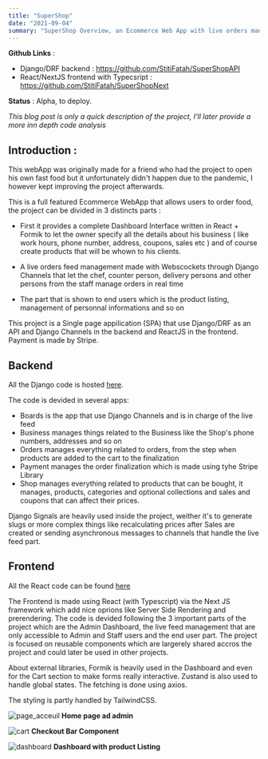```yaml
---
title: "SuperShop"
date: "2021-09-04"
summary: "SuperShop Overview, an Ecommerce Web App with live orders management. Django/React"
---
```


**Github Links** :

- Django/DRF backend : <https://github.com/StitiFatah/SuperShopAPI>
- React/NextJS frontend with Typecsript : <https://github.com/StitiFatah/SuperShopNext>

**Status** : Alpha, to deploy.

_This blog post is only a quick description of the project, I'll later provide a more inn depth code analysis_

## Introduction :

This webApp was originally made for a friend who had the project to open his own fast food but it unfortunately didn't happen due to the pandemic, I however kept improving the project afterwards.

This is a full featured Ecommerce WebApp that allows users to order food, the project can be divided in 3 distincts parts :

- First it provides a complete Dashboard Interface written in React + Formik to let the owner specify all the details about his business ( like work hours, phone number, address, coupons, sales etc ) and of course create products that will be whown to his clients.

- A live orders feed management made with Webscockets through Django Channels that let the chef, counter person, delivery persons and other persons from the staff manage orders in real time

- The part that is shown to end users which is the product listing, management of personnal informations and so on

This project is a Single page appilication (SPA) that use Django/DRF as an API and Django Channels in the backend and ReactJS in the frontend. Payment is made by Stripe.

## Backend

All the Django code is hosted [here](https://github.com/StitiFatah/SuperShopAPI).

The code is devided in several apps:

- Boards is the app that use Django Channels and is in charge of the live feed
- Business manages things related to the Business like the Shop's phone numbers, addresses and so on
- Orders manages everything related to orders, from the step when products are added to the cart to the finalization
- Payment manages the order finalization which is made using tyhe Stripe Library
- Shop manages everything related to products that can be bought, it manages, products, categories and optional collections and sales and coupons that can affect their prices.

Django Signals are heavily used inside the project, weither it's to generate slugs or more complex things like recalculating prices after Sales are created or sending asynchronous messages to channels that handle the live feed part.

## Frontend

All the React code can be found [here](https://github.com/StitiFatah/SuperShopAPI)

The Frontend is made using React (with Typescript) via the Next JS framework which add nice oprions like Server Side Rendering and prerendering. The code is devided following the 3 important parts of the project which are the Admin Dashboard, the live feed management that are only accessible to Admin and Staff users and the end user part. The project is focused on reusable components which are largerely shared accros the project and could later be used in other projects.

About external libraries, Formik is heavily used in the Dashboard and even for the Cart section to make forms really interactive. Zustand is also used to handle global states. The fetching is done using axios.

The styling is partly handled by TailwindCSS.

![page_acceuil](/images/ss_home.png)
**Home page ad admin**

![cart](/images/ss_cart.png)
**Checkout Bar Component**

![dashboard](/images/ss_db.png)
**Dashboard with product Listing**
